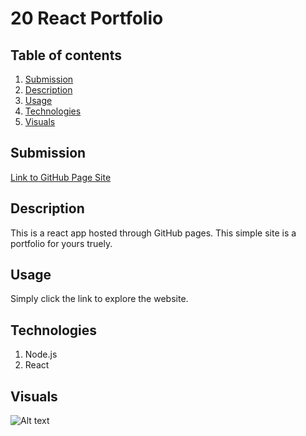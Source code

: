 # 20 React Portfolio

  ## Table of contents
  1. [Submission](#submission)
  2. [Description](#description)
  3. [Usage](#usage)
  4. [Technologies](#technologies)
  4. [Visuals](#visuals)

  ## Submission
  [Link to GitHub Page Site](https://BBelk.github.io/Portfolio)

  ## Description
  This is a react app hosted through GitHub pages. This simple site is a portfolio for yours truely.
 
  ## Usage
  Simply click the link to explore the website.

  ## Technologies
  1. Node.js 
  2. React

  ## Visuals

  ![Alt text](https://github.com/BBelk/react-portfolio-project/blob/main/instruct/Assets/BB_react_image.png "Bruce Belk React Portfolio")